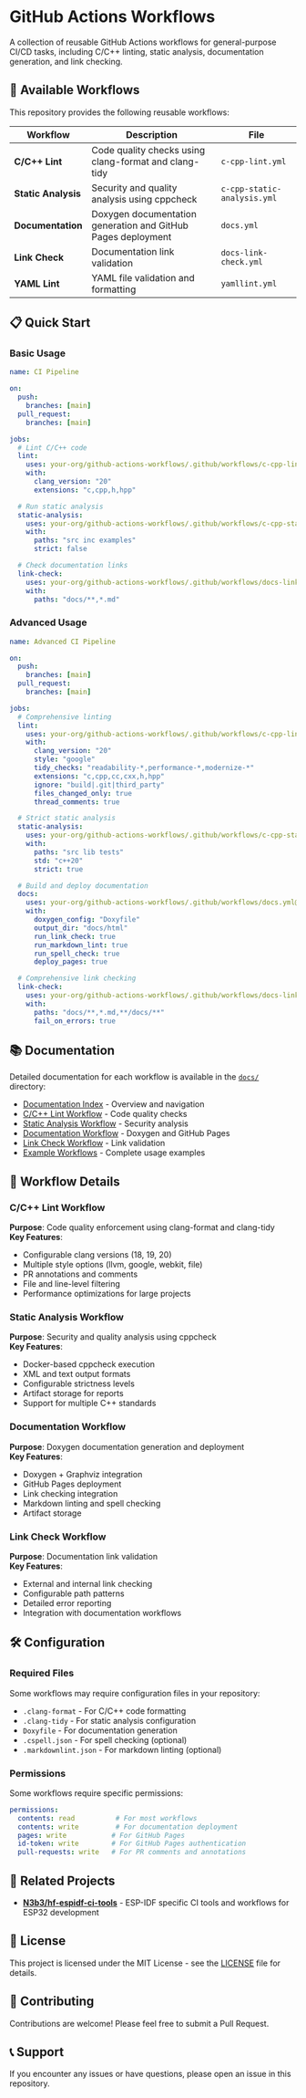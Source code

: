# GitHub Actions Workflows

A collection of reusable GitHub Actions workflows for general-purpose CI/CD tasks, including C/C++ linting, static analysis, documentation generation, and link checking.

## 🚀 Available Workflows

This repository provides the following reusable workflows:

| Workflow | Description | File |
|----------|-------------|------|
| **C/C++ Lint** | Code quality checks using clang-format and clang-tidy | `c-cpp-lint.yml` |
| **Static Analysis** | Security and quality analysis using cppcheck | `c-cpp-static-analysis.yml` |
| **Documentation** | Doxygen documentation generation and GitHub Pages deployment | `docs.yml` |
| **Link Check** | Documentation link validation | `docs-link-check.yml` |
| **YAML Lint** | YAML file validation and formatting | `yamllint.yml` |

## 📋 Quick Start

### Basic Usage

```yaml
name: CI Pipeline

on:
  push:
    branches: [main]
  pull_request:
    branches: [main]

jobs:
  # Lint C/C++ code
  lint:
    uses: your-org/github-actions-workflows/.github/workflows/c-cpp-lint.yml@main
    with:
      clang_version: "20"
      extensions: "c,cpp,h,hpp"

  # Run static analysis
  static-analysis:
    uses: your-org/github-actions-workflows/.github/workflows/c-cpp-static-analysis.yml@main
    with:
      paths: "src inc examples"
      strict: false

  # Check documentation links
  link-check:
    uses: your-org/github-actions-workflows/.github/workflows/docs-link-check.yml@main
    with:
      paths: "docs/**,*.md"
```

### Advanced Usage

```yaml
name: Advanced CI Pipeline

on:
  push:
    branches: [main]
  pull_request:
    branches: [main]

jobs:
  # Comprehensive linting
  lint:
    uses: your-org/github-actions-workflows/.github/workflows/c-cpp-lint.yml@main
    with:
      clang_version: "20"
      style: "google"
      tidy_checks: "readability-*,performance-*,modernize-*"
      extensions: "c,cpp,cc,cxx,h,hpp"
      ignore: "build|.git|third_party"
      files_changed_only: true
      thread_comments: true

  # Strict static analysis
  static-analysis:
    uses: your-org/github-actions-workflows/.github/workflows/c-cpp-static-analysis.yml@main
    with:
      paths: "src lib tests"
      std: "c++20"
      strict: true

  # Build and deploy documentation
  docs:
    uses: your-org/github-actions-workflows/.github/workflows/docs.yml@main
    with:
      doxygen_config: "Doxyfile"
      output_dir: "docs/html"
      run_link_check: true
      run_markdown_lint: true
      run_spell_check: true
      deploy_pages: true

  # Comprehensive link checking
  link-check:
    uses: your-org/github-actions-workflows/.github/workflows/docs-link-check.yml@main
    with:
      paths: "docs/**,*.md,**/docs/**"
      fail_on_errors: true
```

## 📚 Documentation

Detailed documentation for each workflow is available in the [`docs/`](docs/) directory:

- [Documentation Index](docs/index.md) - Overview and navigation
- [C/C++ Lint Workflow](docs/lint-workflow.md) - Code quality checks
- [Static Analysis Workflow](docs/static-analysis-workflow.md) - Security analysis
- [Documentation Workflow](docs/docs-workflow.md) - Doxygen and GitHub Pages
- [Link Check Workflow](docs/link-check-workflow.md) - Link validation
- [Example Workflows](docs/example-workflows.md) - Complete usage examples

## 🔧 Workflow Details

### C/C++ Lint Workflow

**Purpose**: Code quality enforcement using clang-format and clang-tidy  
**Key Features**:
- Configurable clang versions (18, 19, 20)
- Multiple style options (llvm, google, webkit, file)
- PR annotations and comments
- File and line-level filtering
- Performance optimizations for large projects

### Static Analysis Workflow

**Purpose**: Security and quality analysis using cppcheck  
**Key Features**:
- Docker-based cppcheck execution
- XML and text output formats
- Configurable strictness levels
- Artifact storage for reports
- Support for multiple C++ standards

### Documentation Workflow

**Purpose**: Doxygen documentation generation and deployment  
**Key Features**:
- Doxygen + Graphviz integration
- GitHub Pages deployment
- Link checking integration
- Markdown linting and spell checking
- Artifact storage

### Link Check Workflow

**Purpose**: Documentation link validation  
**Key Features**:
- External and internal link checking
- Configurable path patterns
- Detailed error reporting
- Integration with documentation workflows

## 🛠️ Configuration

### Required Files

Some workflows may require configuration files in your repository:

- `.clang-format` - For C/C++ code formatting
- `.clang-tidy` - For static analysis configuration
- `Doxyfile` - For documentation generation
- `.cspell.json` - For spell checking (optional)
- `.markdownlint.json` - For markdown linting (optional)

### Permissions

Some workflows require specific permissions:

```yaml
permissions:
  contents: read          # For most workflows
  contents: write         # For documentation deployment
  pages: write           # For GitHub Pages
  id-token: write        # For GitHub Pages authentication
  pull-requests: write   # For PR comments and annotations
```

## 🔗 Related Projects

- **[N3b3/hf-espidf-ci-tools](https://github.com/N3b3/hf-espidf-ci-tools)** - ESP-IDF specific CI tools and workflows for ESP32 development

## 📄 License

This project is licensed under the MIT License - see the [LICENSE](LICENSE) file for details.

## 🤝 Contributing

Contributions are welcome! Please feel free to submit a Pull Request.

## 📞 Support

If you encounter any issues or have questions, please open an issue in this repository.